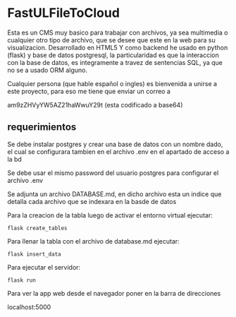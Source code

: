 # FastULFileToCloud

Esta es un CMS muy basico para trabajar con archivos, ya sea multimedia o cualquier otro tipo de archivo, que se desee que este en la web para su visualizacion. Desarrollado en HTML5 Y como backend he usado  en python (flask) y base de datos postgresql, la particularidad es que la interaccion con la base de datos, es integramente a travez de sentencias SQL, ya que no se a usado ORM alguno. 

Cualquier persona (que hable español o ingles) es bienvenida a unirse a este proyecto, para eso me tiene que enviar un correo a 

 am9zZHVyYW5AZ21haWwuY29t   (esta codificado a base64)

## requerimientos

Se debe instalar postgres y crear una base de datos con un nombre dado, el cual se configurara tambien en el archivo .env en el apartado de acceso a la bd

Se debe usar el mismo password del usuario postgres para configurar el archivo .env

Se adjunta un archivo DATABASE.md, en dicho archivo esta un indice que detalla cada archivo que se indexara en la basde de datos 

Para la creacion de la tabla luego de activar el entorno virtual ejecutar: 

`flask create_tables`

Para llenar la tabla con el archivo de database.md ejecutar:

`flask insert_data`

Para ejecutar el servidor:

`flask run`

Para ver la app web desde el navegador poner en la barra de direcciones

localhost:5000
